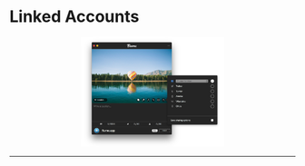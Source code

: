 # Linked Accounts

<p style="text-align: center; margin-top: 1em;"><img src="/views/assets/linked-accounts.png" width="50%" height="50%" /></p>



------